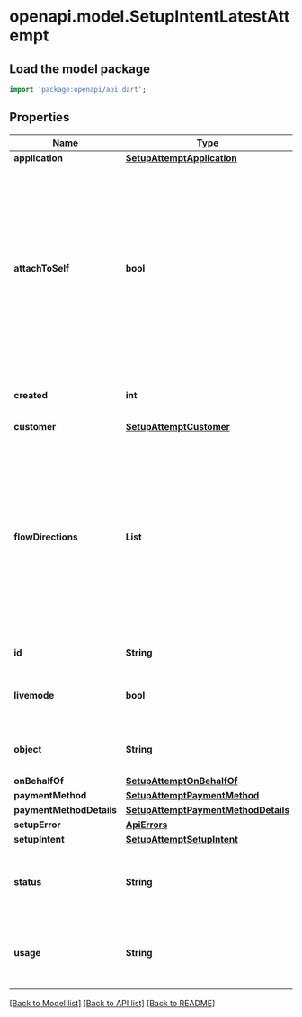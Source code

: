 # openapi.model.SetupIntentLatestAttempt

## Load the model package
```dart
import 'package:openapi/api.dart';
```

## Properties
Name | Type | Description | Notes
------------ | ------------- | ------------- | -------------
**application** | [**SetupAttemptApplication**](SetupAttemptApplication.md) |  | [optional] 
**attachToSelf** | **bool** | If present, the SetupIntent's payment method will be attached to the in-context Stripe Account.  It can only be used for this Stripe Account’s own money movement flows like InboundTransfer and OutboundTransfers. It cannot be set to true when setting up a PaymentMethod for a Customer, and defaults to false when attaching a PaymentMethod to a Customer. | [optional] 
**created** | **int** | Time at which the object was created. Measured in seconds since the Unix epoch. | 
**customer** | [**SetupAttemptCustomer**](SetupAttemptCustomer.md) |  | [optional] 
**flowDirections** | **List<String>** | Indicates the directions of money movement for which this payment method is intended to be used.  Include `inbound` if you intend to use the payment method as the origin to pull funds from. Include `outbound` if you intend to use the payment method as the destination to send funds to. You can include both if you intend to use the payment method for both purposes. | [optional] [default to const []]
**id** | **String** | Unique identifier for the object. | 
**livemode** | **bool** | Has the value `true` if the object exists in live mode or the value `false` if the object exists in test mode. | 
**object** | **String** | String representing the object's type. Objects of the same type share the same value. | 
**onBehalfOf** | [**SetupAttemptOnBehalfOf**](SetupAttemptOnBehalfOf.md) |  | [optional] 
**paymentMethod** | [**SetupAttemptPaymentMethod**](SetupAttemptPaymentMethod.md) |  | 
**paymentMethodDetails** | [**SetupAttemptPaymentMethodDetails**](SetupAttemptPaymentMethodDetails.md) |  | 
**setupError** | [**ApiErrors**](ApiErrors.md) |  | [optional] 
**setupIntent** | [**SetupAttemptSetupIntent**](SetupAttemptSetupIntent.md) |  | 
**status** | **String** | Status of this SetupAttempt, one of `requires_confirmation`, `requires_action`, `processing`, `succeeded`, `failed`, or `abandoned`. | 
**usage** | **String** | The value of [usage](https://stripe.com/docs/api/setup_intents/object#setup_intent_object-usage) on the SetupIntent at the time of this confirmation, one of `off_session` or `on_session`. | 

[[Back to Model list]](../README.md#documentation-for-models) [[Back to API list]](../README.md#documentation-for-api-endpoints) [[Back to README]](../README.md)


